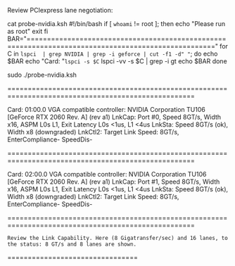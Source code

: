 Review PCIexpress lane negotiation: 

cat probe-nvidia.ksh
#!/bin/bash
if [ `whoami` != root ]; then
echo "Please run as root"
exit
fi
BAR="===================================================================================================="
for C in `lspci  | grep NVIDIA | grep -i geforce | cut -f1 -d" "`; do
echo $BAR
echo "Card: "`lspci -s $C`
lspci -vv -s $C | grep  -i gt
echo $BAR
done

sudo ./probe-nvidia.ksh

====================================================================================================

Card: 01:00.0 VGA compatible controller: NVIDIA Corporation TU106 [GeForce RTX 2060 Rev. A] (rev a1)
		LnkCap:	Port #0, Speed 8GT/s, Width x16, ASPM L0s L1, Exit Latency L0s <1us, L1 <4us
		LnkSta:	Speed 8GT/s (ok), Width x8 (downgraded)
		LnkCtl2: Target Link Speed: 8GT/s, EnterCompliance- SpeedDis-
		
====================================================================================================
 
Card: 02:00.0 VGA compatible controller: NVIDIA Corporation TU106 [GeForce RTX 2060 Rev. A] (rev a1)
		LnkCap:	Port #1, Speed 8GT/s, Width x16, ASPM L0s L1, Exit Latency L0s <1us, L1 <4us
		LnkSta:	Speed 8GT/s (ok), Width x8 (downgraded)
		LnkCtl2: Target Link Speed: 8GT/s, EnterCompliance- SpeedDis-
		
====================================================================================================

    Review the Link Capability. Here (8 Gigatransfer/sec) and 16 lanes, to the status: 8 GT/s and 8 lanes are shown.

================================
